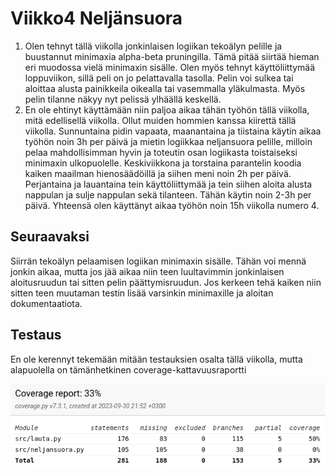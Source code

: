 # Viikko4 Neljänsuora

1. Olen tehnyt tällä viikolla jonkinlaisen logiikan tekoälyn pelille ja buustannut minimaxia alpha-beta pruningilla. Tämä pitää siirtää hieman eri muodossa vielä minimaxin sisälle. Olen myös tehnyt käyttöliittymää
loppuviikon, sillä peli on jo pelattavalla tasolla. Pelin voi sulkea tai aloittaa alusta painikkeila oikealla tai vasemmalla yläkulmasta. Myös pelin tilanne
näkyy nyt pelissä ylhäällä keskellä.
2. En ole ehtinyt käyttämään niin paljoa aikaa tähän työhön tällä viikolla, mitä edellisellä viikolla. Ollut muiden hommien kanssa kiirettä tällä viikolla. Sunnuntaina pidin vapaata, maanantaina ja tiistaina
käytin aikaa työhön noin 3h per päivä ja mietin logiikkaa neljansuora pelille, milloin pelaa mahdollisimman hyvin ja toteutin osan logiikasta toistaiseksi minimaxin
ulkopuolelle. Keskiviikkona ja torstaina parantelin koodia kaiken maailman hienosäädöillä ja siihen meni noin 2h per päivä. Perjantaina ja lauantaina tein
käyttöliittymää ja tein siihen aloita alusta nappulan ja sulje nappulan sekä tilanteen. Tähän käytin noin 2-3h per päivä. Yhteensä olen käyttänyt aikaa
työhön noin 15h viikolla numero 4.  

## Seuraavaksi

Siirrän tekoälyn pelaamisen logiikan minimaxin sisälle. Tähän voi mennä jonkin aikaa, mutta jos jää aikaa niin teen luultavimmin jonkinlaisen aloitusruudun tai sitten pelin päättymisruudun.
Jos kerkeen tehä kaiken niin sitten teen muutaman testin lisää varsinkin minimaxille ja aloitan dokumentaatiota.

## Testaus

En ole kerennyt tekemään mitään testauksien osalta tällä viikolla, mutta alapuolella on tämänhetkinen coverage-kattavuusraportti

![](/kuvat/Coverage_raportti.png)
